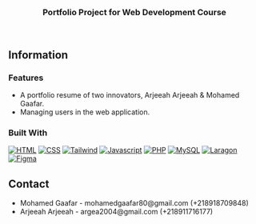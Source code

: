 <a id="readme-top"></a>

<br />
<div align="center">
  
<h3 align="center">Portfolio Project for Web Development Course</h3>

  <p align="center">
   <br />
  
  </p>
</div>

## Information

### Features
<ul>
<li>A portfolio resume of two innovators, Arjeeah Arjeeah & Mohamed Gaafar.</li>
<li>Managing users in the web application.</li>
</ul>

### Built With
[![HTML][HTML.com]][HTML-url]
[![CSS][CSS.com]][CSS-url]
[![Tailwind][TailwindCSS]][Tailwind-url]
[![Javascript][Javascript.com]][Javascript-url]
[![PHP][PHP.com]][PHP-url]
[![MySQL][MySQL.com]][MySQL-url]
[![Laragon][Laragon.org]][Laragon-url]
[![Figma][Figma.com]][Figma-url]





## Contact

<ul>
  <li>Mohamed Gaafar - mohamedgaafar80@gmail.com (+218918709848)</li>
  <li>Arjeeah Arjeeah - argea2004@gmail.com (+218911716177)</li>
</ul>

[TailwindCSS]: https://img.shields.io/badge/Tailwind_CSS-38B2AC?style=for-the-badge&logo=tailwind-css&logoColor=white
[Tailwind-url]: https://tailwindcss.com/

[Javascript.com]: https://img.shields.io/badge/JavaScript-323330?style=for-the-badge&logo=javascript&logoColor=F7DF1E
[Javascript-url]: https://www.w3schools.com/js/

[PHP.com]: https://img.shields.io/badge/PHP-777BB4?style=for-the-badge&logo=php&logoColor=white
[PHP-url]: https://tailwindcss.com/

[Figma.com]: https://img.shields.io/badge/Figma-F24E1E?style=for-the-badge&logo=figma&logoColor=white
[Figma-url]: https://www.figma.com/

[Laragon.org]: https://img.shields.io/badge/Laragon-0E83CD?style=for-the-badge&logo=Laragon&logoColor=white
[Laragon-url]: https://laragon.org/

[HTML.com]: https://img.shields.io/badge/HTML5-E34F26?style=for-the-badge&logo=html5&logoColor=white
[HTML-url]: https://www.w3schools.com/html/

[MySQL.com]: https://img.shields.io/badge/MySQL-005C84?style=for-the-badge&logo=mysql&logoColor=white
[MySQL-url]: https://www.mysql.com/

[CSS.com]: https://img.shields.io/badge/CSS3-1572B6?style=for-the-badge&logo=css3&logoColor=white
[CSS-url]: https://www.w3schools.com/css/
